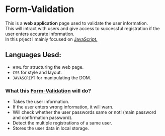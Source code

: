 # Form-Validation
This is a **web application** page used to validate the user information.\
This will intract with users and give access to successful registration if the user enters accurate information.\
In this prject I mainly focused on [JavaScript.](https://www.javascript.com/)
## Languages Uesd:
- `HTML` for structuring the web page.
- `CSS` for style and layout.
- `JAVASCRIPT` for manipulating the DOM.
### What this [Form-Validation](https://pavan432.github.io/form-validation/) will do?
- Takes the user information.
- If the user enters wrong information, it will warn.
- Will check whether the user passwords same or not! (main password and confirmation password).
- Detect the multiple registrations of a same user.
- Stores the user data in local storage.

